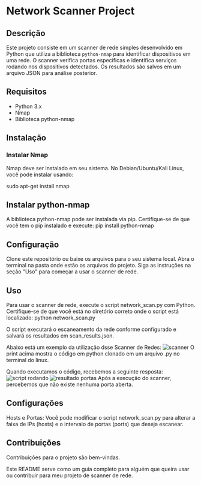 # Network Scanner Project

## Descrição
Este projeto consiste em um scanner de rede simples desenvolvido em Python que utiliza a biblioteca `python-nmap` para identificar dispositivos em uma rede. O scanner verifica portas específicas e identifica serviços rodando nos dispositivos detectados. Os resultados são salvos em um arquivo JSON para análise posterior.

## Requisitos
- Python 3.x
- Nmap
- Biblioteca python-nmap

## Instalação

### Instalar Nmap
Nmap deve ser instalado em seu sistema. No Debian/Ubuntu/Kali Linux, você pode instalar usando:

sudo apt-get install nmap

## Instalar python-nmap
A biblioteca python-nmap pode ser instalada via pip. Certifique-se de que você tem o pip instalado e execute:
pip install python-nmap

## Configuração
Clone este repositório ou baixe os arquivos para o seu sistema local.
Abra o terminal na pasta onde estão os arquivos do projeto.
Siga as instruções na seção "Uso" para começar a usar o scanner de rede.

## Uso
Para usar o scanner de rede, execute o script network_scan.py com Python. Certifique-se de que você está no diretório correto onde o script está localizado:
python network_scan.py

O script executará o escaneamento da rede conforme configurado e salvará os resultados em scan_results.json.

Abaixo está um exemplo da utilização dsse Scanner de Redes:
![scanner](https://github.com/user-attachments/assets/5c65e70a-3fb0-4330-b6b0-f59e73312f39)
O print acima mostra o código em python clonado em um arquivo .py no terminal do linux.

Quando executamos o código, recebemos a seguinte resposta:
![script rodando](https://github.com/user-attachments/assets/f4f3858f-907f-4d55-a050-3cd23e309c1d)
![resultado portas](https://github.com/user-attachments/assets/c3e7f471-fda8-4f9f-98f0-0d687cb406f7)
Após a execução do scanner, percebemos que não existe nenhuma porta aberta.  

## Configurações
Hosts e Portas: Você pode modificar o script network_scan.py para alterar a faixa de IPs (hosts) e o intervalo de portas (ports) que deseja escanear.

## Contribuições
Contribuições para o projeto são bem-vindas.

Este README serve como um guia completo para alguém que queira usar ou contribuir para meu projeto de scanner de rede.
